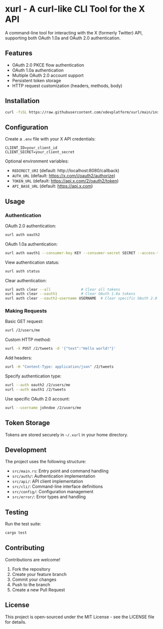 # xurl - A curl-like CLI Tool for the X API

A command-line tool for interacting with the X (formerly Twitter) API, supporting both OAuth 1.0a and OAuth 2.0 authentication.

## Features

- OAuth 2.0 PKCE flow authentication
- OAuth 1.0a authentication
- Multiple OAuth 2.0 account support
- Persistent token storage
- HTTP request customization (headers, methods, body)

## Installation
```bash
curl -fsSL https://raw.githubusercontent.com/xdevplatform/xurl/main/install.sh | sudo bash
```

## Configuration

Create a `.env` file with your X API credentials:

```env
CLIENT_ID=your_client_id
CLIENT_SECRET=your_client_secret
```

Optional environment variables:
- `REDIRECT_URI` (default: http://localhost:8080/callback)
- `AUTH_URL` (default: https://x.com/i/oauth2/authorize)
- `TOKEN_URL` (default: https://api.x.com/2/oauth2/token)
- `API_BASE_URL` (default: https://api.x.com)

## Usage

### Authentication

OAuth 2.0 authentication:
```bash
xurl auth oauth2
```

OAuth 1.0a authentication:
```bash
xurl auth oauth1 --consumer-key KEY --consumer-secret SECRET --access-token TOKEN --token-secret SECRET
```

View authentication status:
```bash
xurl auth status
```

Clear authentication:
```bash
xurl auth clear --all              # Clear all tokens
xurl auth clear --oauth1           # Clear OAuth 1.0a tokens
xurl auth clear --oauth2-username USERNAME  # Clear specific OAuth 2.0 token
```

### Making Requests

Basic GET request:
```bash
xurl /2/users/me
```

Custom HTTP method:
```bash
xurl -X POST /2/tweets -d '{"text":"Hello world!"}'
```

Add headers:
```bash
xurl -H "Content-Type: application/json" /2/tweets
```

Specify authentication type:
```bash
xurl --auth oauth2 /2/users/me
xurl --auth oauth1 /2/tweets
```

Use specific OAuth 2.0 account:
```bash
xurl --username johndoe /2/users/me
```

## Token Storage

Tokens are stored securely in `~/.xurl` in your home directory.

## Development

The project uses the following structure:
- `src/main.rs`: Entry point and command handling
- `src/auth/`: Authentication implementation
- `src/api/`: API client implementation
- `src/cli/`: Command-line interface definitions
- `src/config/`: Configuration management
- `src/error/`: Error types and handling

## Testing

Run the test suite:
```bash
cargo test
```

## Contributing
Contributions are welcome!

1. Fork the repository
2. Create your feature branch
3. Commit your changes
4. Push to the branch
5. Create a new Pull Request

## License
This project is open-sourced under the MIT License - see the LICENSE file for details.
